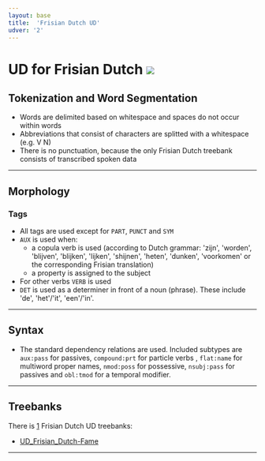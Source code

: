 ```yaml
---
layout: base
title:  'Frisian Dutch UD'
udver: '2'
---
```


# UD for Frisian Dutch <span class="flagspan"><img class="flag" src="../../flags/svg/NL-FR.svg" /></span>

## Tokenization and Word Segmentation

* Words are delimited based on whitespace and spaces do not occur within words
* Abbreviations that consist of characters are splitted with a whitespace (e.g. V N)
* There is no punctuation, because the only Frisian Dutch treebank consists of transcribed spoken data

---

## Morphology

### Tags

* All tags are used except for `PART`, `PUNCT` and `SYM`
* `AUX` is used when:
  * a copula verb is used (according to Dutch grammar: 'zijn', 'worden', 'blijven', 'blijken', 'lijken', 'shijnen', 'heten', 'dunken', 'voorkomen' or the corresponding Frisian translation)
  * a property is assigned to the subject
* For other verbs `VERB` is used
* `DET` is used as a determiner in front of a noun (phrase). These include 'de', 'het'/'it', 'een'/'in'. 


---

## Syntax

* The standard dependency relations are used. Included subtypes are `aux:pass` for passives, `compound:prt` for particle verbs , `flat:name` for multiword proper names, `nmod:poss` for possessive, `nsubj:pass` for passives and `obl:tmod` for a temporal modifier.


---

## Treebanks

There is [1](../treebanks/qfn-comparison.html) Frisian Dutch UD treebanks:

  * [UD_Frisian_Dutch-Fame](../treebanks/qfn_a/index.html)


---

